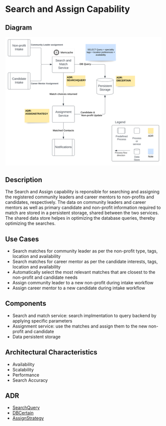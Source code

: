 # Search and Assign Capability

## Diagram
![AssignmentCapability](https://raw.githubusercontent.com/TheMarmots/ArchKatas2022/main/assets/SearchAssignCapability.svg)

## Description
The Search and Assign capability is reponsible for searching and assigning the registered community leaders and career mentors to non-profits and candidates, respectively. The data on community leaders and career mentors as well as primary candidate and non-profit information required to match are stored in a persistent storage, shared between the two services. The shared data store helpes in optimizing the database queries, thereby optimizing the searches.

## Use Cases
* Search matches for community leader as per the non-profit type, tags, location and availability
* Search matches for career mentor as per the candidate interests, tags, location and availability
* Automatically select the most relevant matches that are closest to the non-profit and candidate needs
* Assign community leader to a new non-profit during intake workflow
* Assign career mentor to a new candidate during intake workflow

## Components
* Search and match service: search implmentation to query backend by applying specific parameters
* Assignment service: use the matches and assign them to the new non-profit and candidate
* Data persistent storage


## Architectural Characteristics
* Availability
* Scalability
* Performance
* Search Accuracy


## ADR
- [SearchQuery](../../ADRs/SearchQuery.md)
- [DBCertain](../../ADRs/DBCertain.md)
- [AssignStrategy](../../ADRs/AssignStrategy.md)
